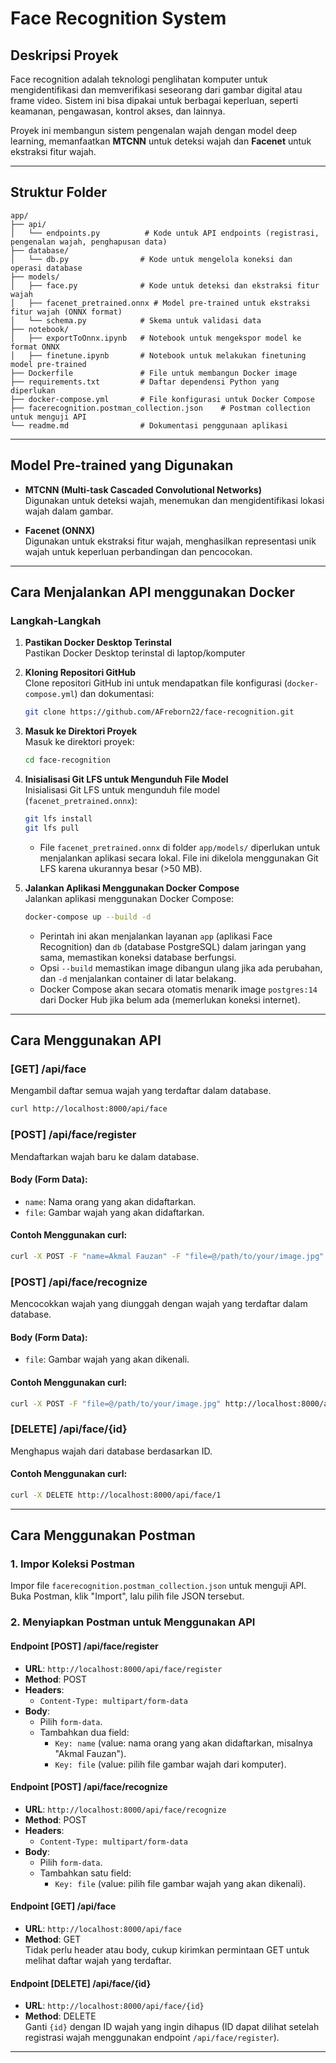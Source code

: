 # Face Recognition System

## Deskripsi Proyek

Face recognition adalah teknologi penglihatan komputer untuk mengidentifikasi dan memverifikasi seseorang dari gambar digital atau frame video. Sistem ini bisa dipakai untuk berbagai keperluan, seperti keamanan, pengawasan, kontrol akses, dan lainnya.

Proyek ini membangun sistem pengenalan wajah dengan model deep learning, memanfaatkan **MTCNN** untuk deteksi wajah dan **Facenet** untuk ekstraksi fitur wajah.

---

## Struktur Folder

```
app/
├── api/
│   └── endpoints.py          # Kode untuk API endpoints (registrasi, pengenalan wajah, penghapusan data)
├── database/
│   └── db.py                # Kode untuk mengelola koneksi dan operasi database
├── models/
│   ├── face.py              # Kode untuk deteksi dan ekstraksi fitur wajah
│   ├── facenet_pretrained.onnx # Model pre-trained untuk ekstraksi fitur wajah (ONNX format)
│   └── schema.py            # Skema untuk validasi data
├── notebook/
│   ├── exportToOnnx.ipynb   # Notebook untuk mengekspor model ke format ONNX
│   ├── finetune.ipynb       # Notebook untuk melakukan finetuning model pre-trained
├── Dockerfile               # File untuk membangun Docker image
├── requirements.txt         # Daftar dependensi Python yang diperlukan
├── docker-compose.yml       # File konfigurasi untuk Docker Compose
├── facerecognition.postman_collection.json    # Postman collection untuk menguji API
└── readme.md                # Dokumentasi penggunaan aplikasi
```
---

## Model Pre-trained yang Digunakan

- **MTCNN (Multi-task Cascaded Convolutional Networks)**  
  Digunakan untuk deteksi wajah, menemukan dan mengidentifikasi lokasi wajah dalam gambar.

- **Facenet (ONNX)**  
  Digunakan untuk ekstraksi fitur wajah, menghasilkan representasi unik wajah untuk keperluan perbandingan dan pencocokan.

---

## Cara Menjalankan API menggunakan Docker

### Langkah-Langkah

1. **Pastikan Docker Desktop Terinstal**  
   Pastikan Docker Desktop terinstal di laptop/komputer

2. **Kloning Repositori GitHub**  
   Clone repositori GitHub ini untuk mendapatkan file konfigurasi (`docker-compose.yml`) dan dokumentasi:
   ```bash
   git clone https://github.com/AFreborn22/face-recognition.git
   ```

3. **Masuk ke Direktori Proyek**  
   Masuk ke direktori proyek:
   ```bash
   cd face-recognition
   ```

4. **Inisialisasi Git LFS untuk Mengunduh File Model**  
   Inisialisasi Git LFS untuk mengunduh file model (`facenet_pretrained.onnx`):
   ```bash
   git lfs install
   git lfs pull
   ```
   - File `facenet_pretrained.onnx` di folder `app/models/` diperlukan untuk menjalankan aplikasi secara lokal. File ini dikelola menggunakan Git LFS karena ukurannya besar (>50 MB).

5. **Jalankan Aplikasi Menggunakan Docker Compose**  
   Jalankan aplikasi menggunakan Docker Compose:
   ```bash
   docker-compose up --build -d
   ```
   - Perintah ini akan menjalankan layanan `app` (aplikasi Face Recognition) dan `db` (database PostgreSQL) dalam jaringan yang sama, memastikan koneksi database berfungsi.
   - Opsi `--build` memastikan image dibangun ulang jika ada perubahan, dan `-d` menjalankan container di latar belakang.
   - Docker Compose akan secara otomatis menarik image `postgres:14` dari Docker Hub jika belum ada (memerlukan koneksi internet).

---

## Cara Menggunakan API

### **[GET] /api/face**  
Mengambil daftar semua wajah yang terdaftar dalam database.

```bash
curl http://localhost:8000/api/face
```

### **[POST] /api/face/register**  
Mendaftarkan wajah baru ke dalam database.

#### **Body (Form Data)**:
- `name`: Nama orang yang akan didaftarkan.  
- `file`: Gambar wajah yang akan didaftarkan.

#### **Contoh Menggunakan curl**:
```bash
curl -X POST -F "name=Akmal Fauzan" -F "file=@/path/to/your/image.jpg" http://localhost:8000/api/face/register
```

### **[POST] /api/face/recognize**  
Mencocokkan wajah yang diunggah dengan wajah yang terdaftar dalam database.

#### **Body (Form Data)**: 
- `file`: Gambar wajah yang akan dikenali.

#### **Contoh Menggunakan curl**:
```bash
curl -X POST -F "file=@/path/to/your/image.jpg" http://localhost:8000/api/face/recognize
```

### **[DELETE] /api/face/{id}**  
Menghapus wajah dari database berdasarkan ID.

#### **Contoh Menggunakan curl**:
```bash
curl -X DELETE http://localhost:8000/api/face/1
```

---

## Cara Menggunakan Postman

### 1. Impor Koleksi Postman
Impor file `facerecognition.postman_collection.json` untuk menguji API. Buka Postman, klik "Import", lalu pilih file JSON tersebut.

### 2. Menyiapkan Postman untuk Menggunakan API

#### **Endpoint [POST] /api/face/register**
- **URL**: `http://localhost:8000/api/face/register`
- **Method**: POST
- **Headers**:
  - `Content-Type: multipart/form-data`
- **Body**:
  - Pilih `form-data`.
  - Tambahkan dua field:
    - `Key: name` (value: nama orang yang akan didaftarkan, misalnya "Akmal Fauzan").
    - `Key: file` (value: pilih file gambar wajah dari komputer).

#### **Endpoint [POST] /api/face/recognize**
- **URL**: `http://localhost:8000/api/face/recognize`
- **Method**: POST
- **Headers**:
  - `Content-Type: multipart/form-data`
- **Body**:
  - Pilih `form-data`.
  - Tambahkan satu field:
    - `Key: file` (value: pilih file gambar wajah yang akan dikenali).

#### **Endpoint [GET] /api/face**
- **URL**: `http://localhost:8000/api/face`
- **Method**: GET  
Tidak perlu header atau body, cukup kirimkan permintaan GET untuk melihat daftar wajah yang terdaftar.

#### **Endpoint [DELETE] /api/face/{id}**
- **URL**: `http://localhost:8000/api/face/{id}`
- **Method**: DELETE  
Ganti `{id}` dengan ID wajah yang ingin dihapus (ID dapat dilihat setelah registrasi wajah menggunakan endpoint `/api/face/register`).

---
